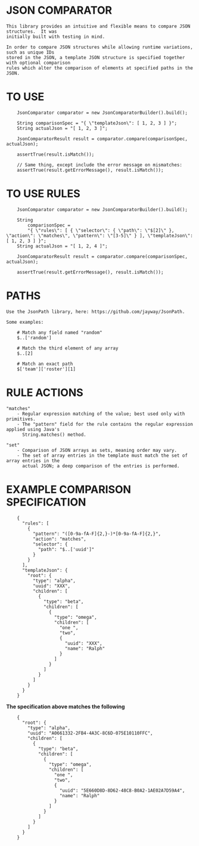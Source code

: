 JSON COMPARATOR
======
    This library provides an intuitive and flexible means to compare JSON structures.  It was
    initially built with testing in mind.
     
    In order to compare JSON structures while allowing runtime variations, such as unique IDs
    stored in the JSON, a template JSON structure is specified together with optional comparison
    rules which alter the comparison of elements at specified paths in the JSON.


TO USE
===========
````
    JsonComparator comparator = new JsonComparatorBuilder().build();

    String comparisonSpec = "{ \"templateJson\": [ 1, 2, 3 ] }";
    String actualJson = "[ 1, 2, 3 ]";

    JsonComparatorResult result = comparator.compare(comparisonSpec, actualJson);

    assertTrue(result.isMatch());
    
    // Same thing, except include the error message on mismatches:
    assertTrue(result.getErrorMessage(), result.isMatch());
````


TO USE RULES
===========
````
    JsonComparator comparator = new JsonComparatorBuilder().build();

    String
        comparisonSpec =
        "{ \"rules\": [ { \"selector\": { \"path\": \"$[2]\" }, \"action\": \"matches\", \"pattern\": \"[3-5]\" } ], \"templateJson\": [ 1, 2, 3 ] }";
    String actualJson = "[ 1, 2, 4 ]";

    JsonComparatorResult result = comparator.compare(comparisonSpec, actualJson);

    assertTrue(result.getErrorMessage(), result.isMatch());
````



PATHS
===========
    Use the JsonPath library, here: https://github.com/jayway/JsonPath.

    Some examples:

        # Match any field named "random"
        $..['random']

        # Match the third element of any array
        $..[2]

        # Match an exact path
        $['team']['roster'][1]


RULE ACTIONS
===========
    "matches"
        - Regular expression matching of the value; best used only with primitives.
        - The "pattern" field for the rule contains the regular expression applied using Java's
          String.matches() method.

    "set"
        - Comparison of JSON arrays as sets, meaning order may vary.
        - The set of array entries in the template must match the set of array entries in the
          actual JSON; a deep comparison of the entries is performed.


EXAMPLE COMPARISON SPECIFICATION
===========
````
    {
      "rules": [
        {
          "pattern": "([0-9a-fA-F]{2,}-)*[0-9a-fA-F]{2,}",
          "action": "matches",
          "selector": {
            "path": "$..['uuid']"
          }
        }
      ],
      "templateJson": {
        "root": {
          "type": "alpha",
          "uuid": "XXX",
          "children": [
            {
              "type": "beta",
              "children": [
                {
                  "type": "omega",
                  "children": [
                    "one ",
                    "two",
                    {
                      "uuid": "XXX",
                      "name": "Ralph"
                    }
                  ]
                }
              ]
            }
          ]
        }
      }
    }
````

**The specification above matches the following**
````
    {
      "root": {
        "type": "alpha",
        "uuid": "A0661332-2FB4-4A3C-8C6D-075E10110FFC",
        "children": [
          {
            "type": "beta",
            "children": [
              {
                "type": "omega",
                "children": [
                  "one ",
                  "two",
                  {
                    "uuid": "5E660D8D-8D62-48C8-B0A2-1AE02A7D59A4",
                    "name": "Ralph"
                  }
                ]
              }
            ]
          }
        ]
      }
    }
````
